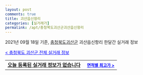 ```yaml
---
layout: post
comments: true
title: 괴산읍신항리
categories: [실거래가]
permalink: /apt/충청북도괴산군괴산읍신항리
---
```


2021년 09월 18일 기준, <a href="/apt/충청북도괴산군">충청북도괴산군</a> 괴산읍신항리 한달간 실거래 정보

<a style="color: blue;" href="/apt/충청북도괴산군">< 충청북도 괴산군 전체 실거래 정보</a>
<!---- start ---->
<table>
  <tr>
    <td colspan="4" style="font-weight: bold;"><a href="/apt/충청북도괴산군괴산읍신항리{name_without_space}">오늘 등록된 실거래 정보가 없습니다</a> &nbsp;&nbsp;&nbsp; <a style="color: blue; font-size: smaller;" href="/apt/충청북도괴산군괴산읍신항리{name_without_space}">면적별 최고가 ></a></td>
  </tr>
    
</table>
<!---- end ---->
    